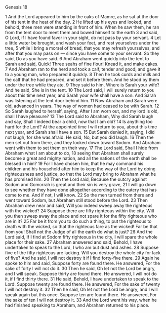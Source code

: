Genesis 18

1	And the Lord appeared to him by the oaks of Mamre, as he sat at the door of his tent in the heat of the day.
2	He lifted up his eyes and looked, and behold, three men were standing in front of him. When he saw them, he ran from the tent door to meet them and bowed himself to the earth
3	and said, O Lord, if I have found favor in your sight, do not pass by your servant.
4	Let a little water be brought, and wash your feet, and rest yourselves under the tree,
5	while I bring a morsel of bread, that you may refresh yourselves, and after that you may pass on — since you have come to your servant. So they said, Do as you have said.
6	And Abraham went quickly into the tent to Sarah and said, Quick! Three seahs of fine flour! Knead it, and make cakes.
7	And Abraham ran to the herd and took a calf, tender and good, and gave it to a young man, who prepared it quickly.
8	Then he took curds and milk and the calf that he had prepared, and set it before them. And he stood by them under the tree while they ate.
9	They said to him, Where is Sarah your wife? And he said, She is in the tent.
10	The Lord said, I will surely return to you about this time next year, and Sarah your wife shall have a son. And Sarah was listening at the tent door behind him.
11	Now Abraham and Sarah were old, advanced in years. The way of women had ceased to be with Sarah.
12	So Sarah laughed to herself, saying, After I am worn out, and my lord is old, shall I have pleasure?
13	The Lord said to Abraham, Why did Sarah laugh and say, Shall I indeed bear a child, now that I am old?
14	Is anything too hard for the Lord? At the appointed time I will return to you, about this time next year, and Sarah shall have a son.
15	But Sarah denied it, saying, I did not laugh, for she was afraid. He said, No, but you did laugh.
16	Then the men set out from there, and they looked down toward Sodom. And Abraham went with them to set them on their way.
17	The Lord said, Shall I hide from Abraham what I am about to do,
18	seeing that Abraham shall surely become a great and mighty nation, and all the nations of the earth shall be blessed in him?
19	For I have chosen him, that he may command his children and his household after him to keep the way of the Lord by doing righteousness and justice, so that the Lord may bring to Abraham what he has promised him.
20	Then the Lord said, Because the outcry against Sodom and Gomorrah is great and their sin is very grave,
21	I will go down to see whether they have done altogether according to the outcry that has come to me. And if not, I will know.
22	So the men turned from there and went toward Sodom, but Abraham still stood before the Lord.
23	Then Abraham drew near and said, Will you indeed sweep away the righteous with the wicked?
24	Suppose there are fifty righteous within the city. Will you then sweep away the place and not spare it for the fifty righteous who are in it?
25	Far be it from you to do such a thing, to put the righteous to death with the wicked, so that the righteous fare as the wicked! Far be that from you! Shall not the Judge of all the earth do what is just?
26	And the Lord said, If I find at Sodom fifty righteous in the city, I will spare the whole place for their sake.
27	Abraham answered and said, Behold, I have undertaken to speak to the Lord, I who am but dust and ashes.
28	Suppose five of the fifty righteous are lacking. Will you destroy the whole city for lack of five? And he said, I will not destroy it if I find forty-five there.
29	Again he spoke to him and said, Suppose forty are found there. He answered, For the sake of forty I will not do it.
30	Then he said, Oh let not the Lord be angry, and I will speak. Suppose thirty are found there. He answered, I will not do it, if I find thirty there.
31	He said, Behold, I have undertaken to speak to the Lord. Suppose twenty are found there. He answered, For the sake of twenty I will not destroy it.
32	Then he said, Oh let not the Lord be angry, and I will speak again but this once. Suppose ten are found there. He answered, For the sake of ten I will not destroy it.
33	And the Lord went his way, when he had finished speaking to Abraham, and Abraham returned to his place.


